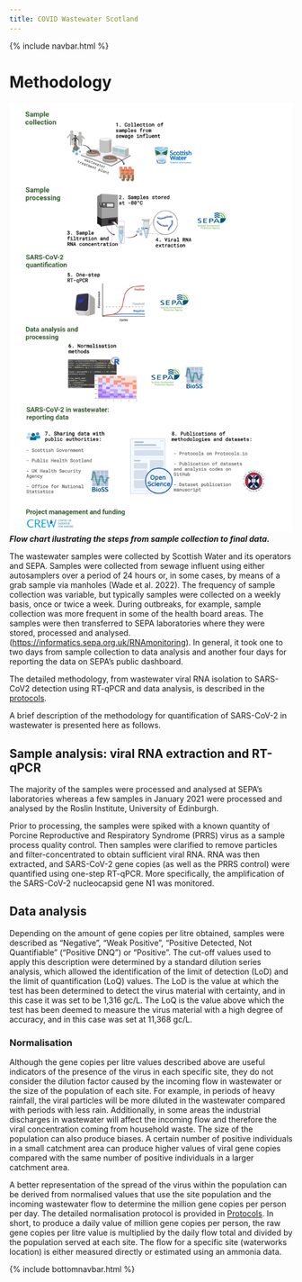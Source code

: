 ```yaml
---
title: COVID Wastewater Scotland
---
```

{% include navbar.html %} 
# Methodology

![detection_workflow](detection_workflow.jpg)
***Flow chart ilustrating the steps from sample collection to final data.***

The wastewater samples were collected by Scottish Water and its operators and SEPA. Samples were collected from sewage 
influent using either autosamplers over a period of 24 hours or, in some cases, by means of a grab sample via manholes 
(Wade et al. 2022). The frequency of sample collection was variable, but typically samples were collected on a weekly 
basis, once or twice a week. During outbreaks, for example, sample collection was more frequent in some of the health 
board areas. The samples were then transferred to SEPA laboratories where they were stored, processed and analysed.  
(https://informatics.sepa.org.uk/RNAmonitoring).  In general, it took one to two days from sample collection to data 
analysis and another four days for reporting the data on SEPA’s public dashboard. 

The detailed methodology, from wastewater viral RNA isolation to SARS-CoV2 detection using RT-qPCR and data analysis, is 
described in the [protocols](./Protocols). 

A brief description of the methodology for quantification of SARS-CoV-2 in wastewater is presented here as follows.  

## Sample analysis: viral RNA extraction and RT-qPCR 

The majority of the samples were processed and analysed at SEPA’s laboratories whereas a few samples in January 2021 were 
processed and analysed by the Roslin Institute, University of Edinburgh.  

Prior to processing, the samples were spiked with a known quantity of Porcine Reproductive and Respiratory Syndrome 
(PRRS) virus as a sample process quality control. Then 
samples were clarified to remove particles and filter-concentrated to obtain sufficient viral RNA. 
RNA was then extracted, and SARS-CoV-2 gene copies (as well as the PRRS control) were quantified using one-step RT-qPCR. More 
specifically, the amplification of the SARS-CoV-2 nucleocapsid gene N1 was monitored. 

## Data analysis  

Depending on the amount of gene copies per litre obtained, samples were described as “Negative”, “Weak Positive”, 
“Positive Detected, Not Quantifiable” (“Positive DNQ”) or “Positive”. The cut-off values used to apply this description 
were determined by a standard dilution series analysis, which allowed the identification of the limit of detection (LoD) 
and the limit of quantification (LoQ) values. The LoD is the value at which the test has been determined to detect the 
virus material with certainty, and in this case it was set to be 1,316 gc/L. The LoQ is the value above which the test 
has been deemed to measure the virus material with a high degree of accuracy, and in this case was set at 11,368 gc/L. 

### Normalisation 

Although the gene copies per litre values described above are useful indicators of the presence of the virus in each 
specific site, they do not consider the dilution factor caused by the incoming flow in wastewater or the size of the 
population of each site. For example, in periods of heavy rainfall, the viral particles will be more diluted in the 
wastewater compared with periods with less rain. Additionally, in some areas the industrial discharges in wastewater will 
affect the incoming flow and therefore the viral concentration coming from household waste. The size of the population 
can also produce biases. A certain number of positive individuals in a small catchment area can produce higher values of 
viral gene copies compared with the same number of positive individuals in a larger catchment area. 

A better 
representation of the spread of the virus within the population can be derived from normalised values that use the site 
population and the incoming wastewater flow to determine the million gene copies per person per day. The detailed 
normalisation protocol is provided in [Protocols](./Protocols). In short, to produce a daily value of million gene copies per 
person, the raw gene copies per litre value is multiplied by the daily flow total and divided by the population served at 
each site. The flow for a specific site (waterworks location) is either measured directly or estimated using an ammonia data.

 

{% include bottomnavbar.html %}
